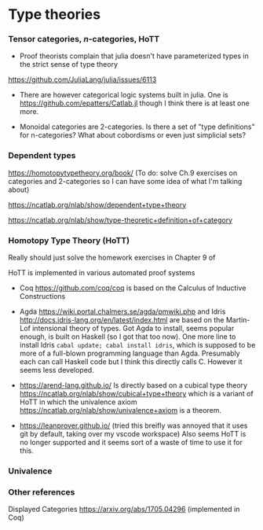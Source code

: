 # Type theories

### Tensor categories, $n$-categories, HoTT
- Proof theorists complain that julia doesn't have parameterized types in the strict sense of type theory

https://github.com/JuliaLang/julia/issues/6113

- There are however categorical logic systems built in julia.  One is 
https://github.com/epatters/Catlab.jl though I think there is at least one more.

- Monoidal categories are 2-categories.  Is there a set of "type definitions" for n-categories?  What about cobordisms or even just simplicial sets?

### Dependent types

https://homotopytypetheory.org/book/ (To do: solve Ch.9 exercises on categories and 2-categories so I can have some idea of what I'm talking about)

https://ncatlab.org/nlab/show/dependent+type+theory

https://ncatlab.org/nlab/show/type-theoretic+definition+of+category

### Homotopy Type Theory (HoTT)

Really should just solve the homework exercises in Chapter 9 of

HoTT is implemented in various automated proof systems

- Coq https://github.com/coq/coq is based on the Calculus of Inductive Constructions

- Agda https://wiki.portal.chalmers.se/agda/pmwiki.php and Idris  http://docs.idris-lang.org/en/latest/index.html are based on the Martin-Lof intensional theory of types.  Got Agda to install, seems popular enough, is built on Haskell (so I got that too now).  One more line to install Idris  ```cabal update; cabal install idris```,  which is supposed to be more of a full-blown programming language than Agda.  Presumably each can call Haskell code but I think this directly calls C.  However it seems less developed.

- https://arend-lang.github.io/ Is directly based on a cubical type theory https://ncatlab.org/nlab/show/cubical+type+theory which is a variant of HoTT in which the univalence axiom https://ncatlab.org/nlab/show/univalence+axiom is a theorem.

- https://leanprover.github.io/ (tried this breifly was annoyed that it uses git by default, taking over my vscode workspace)  Also seems HoTT is no longer supported and it seems sort of a waste of time to use it for this. 

### Univalence

### Other references

Displayed Categories https://arxiv.org/abs/1705.04296 (implemented in Coq)